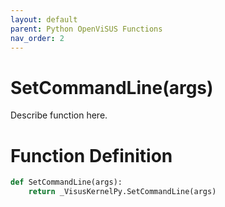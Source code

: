 ```yaml
---
layout: default
parent: Python OpenViSUS Functions
nav_order: 2
---
```


# SetCommandLine(args)

Describe function here.

# Function Definition

```python
def SetCommandLine(args):
    return _VisusKernelPy.SetCommandLine(args)

```